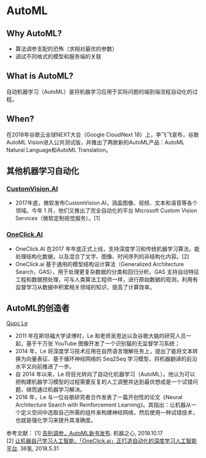 # AutoML
## Why AutoML?
- 算法调参支配的恐怖（求相对最优的参数）
- 调试不同格式的模型和服务端的关联

## What is AutoML?
自动机器学习（AutoML）是将机器学习应用于实际问题的端到端流程自动化的过程。

## When?
在2018年谷歌云全球NEXT大会（Google CloudNext 18）上，李飞飞宣布，谷歌AutoML Vision进入公共测试版，并推出了两款新的AutoML产品：AutoML Natural Language和AutoML Translation。

## 其他机器学习自动化
### [CustomVision.AI](https://www.customvision.ai)
- 2017年底，微软发布CustomVision.AI，涵盖图像、视频、文本和语音等各个领域。今年 1 月，他们又推出了完全自动化的平台 Microsoft Custom Vision Services（微软定制视觉服务）。[1]
### [OneClick.AI](https://www.oneclick.ai/zh-hans/)
- OneClick.AI 在2017 年年底正式上线，支持深度学习和传统机器学习算法，能处理结构化数据，以及混合了文字、图像、时间序列的非结构化内容。[2]
- OneClick.ai 基于通用的模型结构设计算法（Generalized Architecture Search，GAS），用于处理更复杂数据的分类和回归分析。GAS 支持自动特征工程和数据预处理，可与人类算法工程师一样，进行原始数据的观测，利用有监督学习从数据中积累相关领域的知识，提高了计算效率。

## AutoML的创造者
[Quoc Le](https://ai.google/research/people/QuocLe)
- 2011 年在斯坦福大学读博时，Le 和老师吴恩达以及谷歌大脑的研究人员一起，基于千万张 YouTube 图像开发了一个识别猫的无监督学习系统；
- 2014 年，Le 将深度学习技术应用在自然语言理解任务上，提出了能将文本转换为向量表征、基于循环神经网络的 Seq2Seq 学习模型，将机器翻译的前沿水平又向前推进了一步。
- 自 2014 年以来，Le 将目光转向了自动化机器学习（AutoML）。他认为可以把构建机器学习模型的过程需要反复的人工调整并达到最优想成是一个试错问题，继而通过机器学习解决。
- 2016 年，Le 与一位谷歌研究者合作发表了一篇开创性的论文《Neural Architecture Search with Reinforcement Learning》。其指出：让机器从一个定义空间中选取自己所需的组件来构建神经网络，然后使用一种试错技术，也就是强化学习来提升其准确度。


参考文献：
[1] [告别调参，AutoML新书发布](https://www.jiqizhixin.com/articles/2018-10-17-14?from=synced&keyword=AutoML). 机器之心, 2018.10.17<br>
[2] [让机器自己学习人工智能，「OneClick.ai」正打造自动化的深度学习人工智能平台](https://www.toutiao.com/a6561542535754285575/). 36氢, 2018.5.31